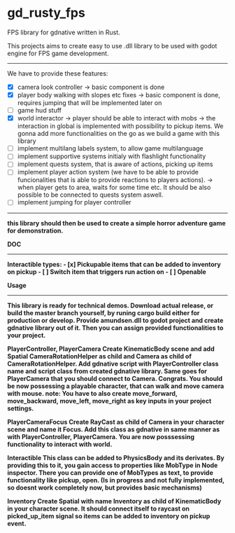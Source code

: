 # gd_rusty_fps
FPS library for gdnative written in Rust.

This projects aims to create easy to use .dll library to be used with godot engine for FPS game development.

<hr>
We have to provide these features:

- [x] camera look controller -> basic component is done
- [x] player body walking with slopes etc fixes -> basic component is done, requires jumping that will be implemented later on
- [ ] game hud stuff
- [x] world interactor -> player should be able to interact with mobs
        -> the interaction in global is implemented with possibility to pickup items. We gonna 
            add more functionalities on the go as we build a game with this library
- [ ] implement multilang labels system, to allow game multilanguage
- [ ] implement supportive systems initialy with flashlight functionality
- [ ] implement quests system, that is aware of actions, picking up items
- [ ] implement player action system (we have to be able to provide funcionalities that is able to provide reactions to players actions).
        -> when player gets to area, waits for some time etc. It should be also possible to be connected to quests system aswell.
- [ ] implement jumping for player controller
<hr>
<b> this library should then be used to create a simple horror adventure game for demonstration.<b>

DOC
<hr>
Interactible types:
    - [x] Pickupable
        items that can be added to inventory on pickup
    - [ ] Switch
        item that triggers run action on 
    - [ ] Openable


Usage
<hr>
This library is ready for technical demos. Download actual release, or build the master branch yourself, by runing <b>cargo build</b> either for production or develop. Provide amundsen.dll to godot project and create gdnative library out of it. Then you can assign provided functionalities to your project.

PlayerController, PlayerCamera
Create KinematicBody scene and add Spatial CameraRotationHelper as child and Camera as child of CameraRotationHelper. Add gdnative script with PlayerController class name and script class from created gdnative library. Same goes for PlayerCamera that you should connect to Camera. Congrats. You should be now possessing a playable character, that can walk and move camera with mouse.
note: You have to also create move_forward, move_backward, move_left, move_right as key inputs in your project settings.

PlayerCameraFocus
Create RayCast as child of Camera in your character scene and name it Focus. Add this class as gdnative in same manner as with PlayerController, PlayerCamera. You are now posssessing functionality to interact with world.

Interactible
This class can be added to PhysicsBody and its derivates. By providing this to it, you gain access to properties like MobType in Node inspector. There you can provide one of MobTypes as text, to provide functionality like pickup, open. (Is in progress and not fully implemented, so doesnt work completely now, but provides basic mechanisms)

Inventory
Create Spatial with name Inventory as child of KinematicBody in your character scene. It should connect itself to raycast on picked_up_item signal so items can be added to inventory on pickup event.



